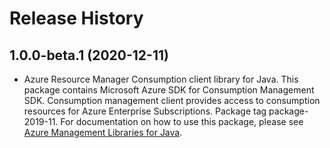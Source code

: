 # Release History

## 1.0.0-beta.1 (2020-12-11)

- Azure Resource Manager Consumption client library for Java. This package contains Microsoft Azure SDK for Consumption Management SDK. Consumption management client provides access to consumption resources for Azure Enterprise Subscriptions. Package tag package-2019-11. For documentation on how to use this package, please see [Azure Management Libraries for Java](https://aka.ms/azsdk/java/mgmt).